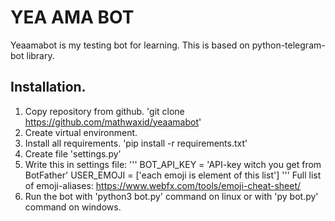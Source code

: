 # YEA AMA BOT

Yeaamabot is my testing bot for learning. This is based on python-telegram-bot library. 

## Installation. 
1. Copy repository from github. 'git clone https://github.com/mathwaxid/yeaamabot'
2. Create virtual environment. 
3. Install all requirements. 'pip install -r requirements.txt'
4. Create file 'settings.py'
5. Write this in settings file:
'''
BOT_API_KEY = 'API-key witch you get from BotFather'
USER_EMOJI = ['each emoji is element of this list']
'''
Full list of emoji-aliases: https://www.webfx.com/tools/emoji-cheat-sheet/
6. Run the bot with 'python3 bot.py' command on linux or with 'py bot.py' command on windows. 
